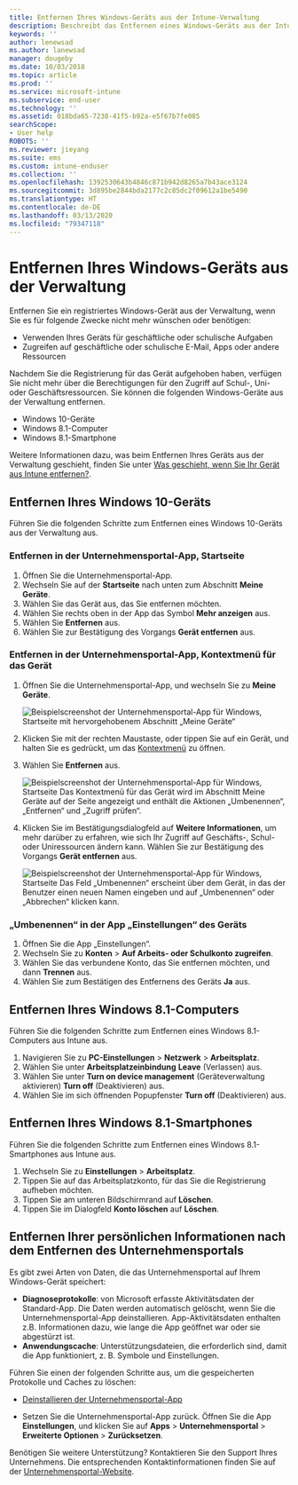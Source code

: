 ```yaml
---
title: Entfernen Ihres Windows-Geräts aus der Intune-Verwaltung
description: Beschreibt das Entfernen eines Windows-Geräts aus der Intune-Verwaltung
keywords: ''
author: lenewsad
ms.author: lanewsad
manager: dougeby
ms.date: 10/03/2018
ms.topic: article
ms.prod: ''
ms.service: microsoft-intune
ms.subservice: end-user
ms.technology: ''
ms.assetid: 018bda65-7238-41f5-b92a-e5f67b7fe085
searchScope:
- User help
ROBOTS: ''
ms.reviewer: jieyang
ms.suite: ems
ms.custom: intune-enduser
ms.collection: ''
ms.openlocfilehash: 1392530643b4846c871b942d8265a7b43ace3124
ms.sourcegitcommit: 3d895be2844bda2177c2c85dc2f09612a1be5490
ms.translationtype: HT
ms.contentlocale: de-DE
ms.lasthandoff: 03/13/2020
ms.locfileid: "79347118"
---
```

# <a name="remove-your-windows-device-from-management"></a>Entfernen Ihres Windows-Geräts aus der Verwaltung

Entfernen Sie ein registriertes Windows-Gerät aus der Verwaltung, wenn Sie es für folgende Zwecke nicht mehr wünschen oder benötigen:  
* Verwenden Ihres Geräts für geschäftliche oder schulische Aufgaben 
* Zugreifen auf geschäftliche oder schulische E-Mail, Apps oder andere Ressourcen

Nachdem Sie die Registrierung für das Gerät aufgehoben haben, verfügen Sie nicht mehr über die Berechtigungen für den Zugriff auf Schul-, Uni- oder Geschäftsressourcen. Sie können die folgenden Windows-Geräte aus der Verwaltung entfernen.  
* Windows 10-Geräte 
* Windows 8.1-Computer
* Windows 8.1-Smartphone
 
Weitere Informationen dazu, was beim Entfernen Ihres Geräts aus der Verwaltung geschieht, finden Sie unter [Was geschieht, wenn Sie Ihr Gerät aus Intune entfernen?](what-happens-if-you-unenroll-your-device-from-intune-windows.md).  

## <a name="remove-your-windows-10-device"></a>Entfernen Ihres Windows 10-Geräts
Führen Sie die folgenden Schritte zum Entfernen eines Windows 10-Geräts aus der Verwaltung aus.

### <a name="remove-in-company-portal-app-home-page"></a>Entfernen in der Unternehmensportal-App, **Startseite**  

1. Öffnen Sie die Unternehmensportal-App.
2. Wechseln Sie auf der **Startseite** nach unten zum Abschnitt **Meine Geräte**.
3. Wählen Sie das Gerät aus, das Sie entfernen möchten.
3. Wählen Sie rechts oben in der App das Symbol **Mehr anzeigen** aus.
4. Wählen Sie **Entfernen** aus. 
5. Wählen Sie zur Bestätigung des Vorgangs **Gerät entfernen** aus.  

### <a name="remove-in-company-portal-app-device-context-menu"></a>Entfernen in der Unternehmensportal-App, Kontextmenü für das Gerät  

1. Öffnen Sie die Unternehmensportal-App, und wechseln Sie zu **Meine Geräte**.

    ![Beispielscreenshot der Unternehmensportal-App für Windows, Startseite mit hervorgehobenem Abschnitt „Meine Geräte“](./media/1809_CheckAccess_Context_Select_Device.png)

2. Klicken Sie mit der rechten Maustaste, oder tippen Sie auf ein Gerät, und halten Sie es gedrückt, um das [Kontextmenü](https://docs.microsoft.com//windows/uwp/design/controls-and-patterns/menus) zu öffnen.  

3. Wählen Sie **Entfernen** aus.  

    ![Beispielscreenshot der Unternehmensportal-App für Windows, Startseite Das Kontextmenü für das Gerät wird im Abschnitt **Meine Geräte** auf der Seite angezeigt und enthält die Aktionen „Umbenennen“, „Entfernen“ und „Zugriff prüfen“.](./media/1809_DeviceContextMenu_Windows_CP.png)  

5. Klicken Sie im Bestätigungsdialogfeld auf **Weitere Informationen**, um mehr darüber zu erfahren, wie sich Ihr Zugriff auf Geschäfts-, Schul- oder Uniressourcen ändern kann. Wählen Sie zur Bestätigung des Vorgangs **Gerät entfernen** aus.   

     ![Beispielscreenshot der Unternehmensportal-App für Windows, Startseite Das Feld „Umbenennen“ erscheint über dem Gerät, in das der Benutzer einen neuen Namen eingeben und auf „Umbenennen“ oder „Abbrechen“ klicken kann.](./media/1808_RemoveDevice_Popup.png)  


### <a name="remove-in-device-settings-app"></a>„Umbenennen“ in der App „Einstellungen“ des Geräts
1. Öffnen Sie die App „Einstellungen“. 
2. Wechseln Sie zu **Konten** > **Auf Arbeits- oder Schulkonto zugreifen**.
3. Wählen Sie das verbundene Konto, das Sie entfernen möchten, und dann **Trennen** aus.
4. Wählen Sie zum Bestätigen des Entfernens des Geräts **Ja** aus.

## <a name="remove-your-windows-81-computer"></a>Entfernen Ihres Windows 8.1-Computers
Führen Sie die folgenden Schritte zum Entfernen eines Windows 8.1-Computers aus Intune aus.

1. Navigieren Sie zu **PC-Einstellungen** > **Netzwerk** > **Arbeitsplatz**.
2. Wählen Sie unter **Arbeitsplatzeinbindung** **Leave** (Verlassen) aus.
3. Wählen Sie unter **Turn on device management** (Geräteverwaltung aktivieren) **Turn off** (Deaktivieren) aus.
4. Wählen Sie im sich öffnenden Popupfenster **Turn off** (Deaktivieren) aus.

## <a name="remove-your-windows-81-phone"></a>Entfernen Ihres Windows 8.1-Smartphones
Führen Sie die folgenden Schritte zum Entfernen eines Windows 8.1-Smartphones aus Intune aus.

1. Wechseln Sie zu **Einstellungen** > **Arbeitsplatz**.
2. Tippen Sie auf das Arbeitsplatzkonto, für das Sie die Registrierung aufheben möchten.
3. Tippen Sie am unteren Bildschirmrand auf **Löschen**.
4. Tippen Sie im Dialogfeld **Konto löschen** auf **Löschen**.  
## <a name="removing-your-personal-information-after-removing-the-company-portal"></a>Entfernen Ihrer persönlichen Informationen nach dem Entfernen des Unternehmensportals  

Es gibt zwei Arten von Daten, die das Unternehmensportal auf Ihrem Windows-Gerät speichert:

- **Diagnoseprotokolle**: von Microsoft erfasste Aktivitätsdaten der Standard-App. Die Daten werden automatisch gelöscht, wenn Sie die Unternehmensportal-App deinstallieren. App-Aktivitätsdaten enthalten z.B. Informationen dazu, wie lange die App geöffnet war oder sie abgestürzt ist.
- **Anwendungscache**: Unterstützungsdateien, die erforderlich sind, damit die App funktioniert, z. B. Symbole und Einstellungen.

Führen Sie einen der folgenden Schritte aus, um die gespeicherten Protokolle und Caches zu löschen:

* [Deinstallieren der Unternehmensportal-App](https://support.microsoft.com/help/4028003/windows-10-uninstall-apps-and-programs) 

* Setzen Sie die Unternehmensportal-App zurück. Öffnen Sie die App **Einstellungen**, und klicken Sie auf **Apps** > **Unternehmensportal** > **Erweiterte Optionen** > **Zurücksetzen**. 

Benötigen Sie weitere Unterstützung? Kontaktieren Sie den Support Ihres Unternehmens. Die entsprechenden Kontaktinformationen finden Sie auf der [Unternehmensportal-Website](https://go.microsoft.com/fwlink/?linkid=2010980).
